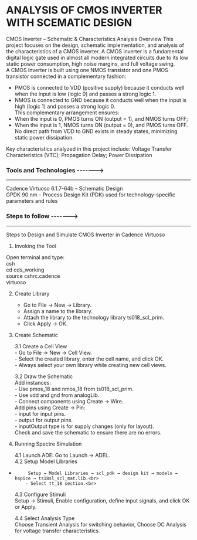 # ANALYSIS OF CMOS INVERTER WITH SCEMATIC DESIGN

CMOS Inverter – Schematic & Characteristics Analysis
Overview
This project focuses on the design, schematic implementation, and analysis of the characteristics of a CMOS inverter. A CMOS inverter is a fundamental digital logic gate used in almost all modern integrated circuits due to its low static power consumption, high noise margins, and full voltage swing.<br>
A CMOS inverter is built using one NMOS transistor and one PMOS transistor connected in a complementary fashion:
- PMOS is connected to VDD (positive supply) because it conducts well when the input is low (logic 0) and passes a strong logic 1.<br>
- NMOS is connected to GND because it conducts well when the input is high (logic 1) and passes a strong logic 0.<br>
This complementary arrangement ensures:
- When the input is 0, PMOS turns ON (output = 1), and NMOS turns OFF;<br>
- When the input is 1, NMOS turns ON (output = 0), and PMOS turns OFF.<br>
No direct path from VDD to GND exists in steady states, minimizing static power dissipation.

Key characteristics analyzed in this project include:
Voltage Transfer Characteristics (VTC);
Propagation Delay;
Power Dissipation

### Tools and Technologies ------->
---
Cadence Virtuoso 6.1.7-64b – Schematic Design <br>
GPDK 90 nm – Process Design Kit (PDK) used for technology-specific parameters and rules

### Steps to follow ------->
---
Steps to Design and Simulate CMOS Inverter in Cadence Virtuoso
1. Invoking the Tool

Open terminal and type: <br>
csh<br>
cd cds_working<br>
source cshrc.cadence<br>
virtuoso<br>

2. Create Library

    - Go to File → New → Library.<br>
    - Assign a name to the library.<br>
    - Attach the library to the technology library ts018_scl_prim.<br>
    - Click Apply → OK.<br>

3. Create Schematic<br>

    3.1 Create a Cell View<br>
           - Go to File → New → Cell View.<br>
           - Select the created library, enter the cell name, and click OK.<br>
           - Always select your own library while creating new cell views.<br>

    3.2 Draw the Schematic<br>
         Add instances:<br>
               - Use pmos_18 and nmos_18 from ts018_scl_prim.<br>
               - Use vdd and gnd from analogLib.<br>
               - Connect components using Create → Wire.<br>
         Add pins using Create → Pin:<br>
               - input for input pins.<br>
               - output for output pins.<br>
               - inputOutput type is for supply changes (only for layout).<br>
Check and save the schematic to ensure there are no errors.<br>

4. Running Spectre Simulation<br>

    4.1 Launch ADE: Go to Launch → ADEL.<br>
    4.2 Setup Model Libraries<br>
 -          Setup → Model Libraries → scl_pdk → design kit → models → hspice → ts18sl_scl_mat.lib.<br>
           - Select tt_18 section.<br>

    4.3 Configure Stimuli<br>
    Setup → Stimuli, Enable configuration, define input signals, and click OK or Apply.<br>

    4.4 Select Analysis Type<br>
Choose Transient Analysis for switching behavior, Choose DC Analysis for voltage transfer characteristics.



